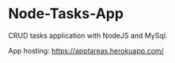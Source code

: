 # Node-Tasks-App
CRUD tasks application with NodeJS and MySql.

App hosting: https://apptareas.herokuapp.com/
